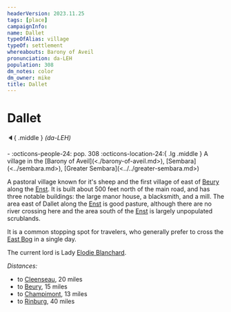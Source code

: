 ```yaml
---
headerVersion: 2023.11.25
tags: [place]
campaignInfo:
name: Dallet
typeOfAlias: village
typeOf: settlement
whereabouts: Barony of Aveil
pronunciation: da-LEH
population: 308
dm_notes: color
dm_owner: mike
title: Dallet
---
```

# Dallet
:speaker:{ .middle } *(da-LEH)*  
<div class="grid cards ext-narrow-margin ext-one-column" markdown>
-  
    :octicons-people-24: pop. 308  
    :octicons-location-24:{ .lg .middle } A village in the [Barony of Aveil](<./barony-of-aveil.md>), [Sembara](<../sembara.md>), [Greater Sembara](<../../greater-sembara.md>)  
</div>


A pastoral village known for it's sheep and the first village of east of [Beury](<cleenseau-region/beury.md>) along the [Enst](<../../rivers/wistel-enst-watershed/enst.md>). It is built about 500 feet north of the main road, and has three notable buildings: the large manor house, a blacksmith, and a mill. The area east of Dallet along the [Enst](<../../rivers/wistel-enst-watershed/enst.md>) is good pasture, although there are no river crossing here and the area south of the [Enst](<../../rivers/wistel-enst-watershed/enst.md>) is largely unpopulated scrublands. 

It is a common stopping spot for travelers, who generally prefer to cross the [East Bog](<cleenseau-region/east-bog.md>) in a single day. 

The current lord is Lady [Elodie Blanchard](<../../../../people/sembarans/elodie-blanchard.md>). 



_Distances:_
* to [Cleenseau](<cleenseau-region/cleenseau/cleenseau.md>), 20 miles
* to [Beury](<cleenseau-region/beury.md>), 15 miles
* to [Champimont](<./champimont.md>), 13 miles
* to [Rinburg](<./rinburg.md>), 40 miles